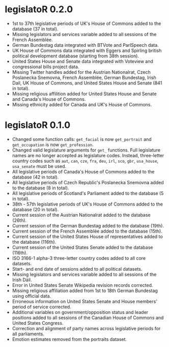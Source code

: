 ﻿# legislatoR 0.2.0

* 1st to 37th legislative periods of UK's House of Commons added to the database (37 in total).
* Missing legislators and services variable added to all sessions of the French Assemblée.
* German Bundestag data integrated with BTVote and ParlSpeech data.
* UK House of Commons data integrated with Eggers and Spirling british political development database (starting from 38th session).
* United States House and Senate data integrated with Voteview and congressional bills project data.
* Missing Twitter handles added for the Austrian Nationalrat, Czech Poslanecka Snemovna, French Assemblée, German Bundestag, Irish Dail, UK House of Commons, and United States House and Senate (841 in total).
* Missing religious affilition added for United States House and Senate and Canada's House of Commons.
* Missing ethnicity added for Canada and UK's House of Commons.

# legislatoR 0.1.0

* Changed some function calls: `get_facial` is now `get_portrait` and `get_occupation` is now `get_profession`.
* Changed valid legislature arguments for `get_` functions. Full legislature names are no longer accepted as legislature codes. Instead, three-letter country codes such as `aut`, `can`, `cze`, `fra`, `deu`, `irl`, `sco`, `gbr`, `usa_house`, `usa_senate` must be used.
* All legislative periods of Canada's House of Commons added to the database (42 in total).
* All legislative periods of Czech Republic's Poslanecka Snemovna added to the database (8 in total).
* All legislative periods of Scotland's Parliament added to the database (5 in total).
* 38th - 57th legislative periods of UK's House of Commons added to the database (20 in total).
* Current session of the Austrian Nationalrat added to the database (26th).
* Current session of the German Bundestag added to the database (19th).
* Current session of the French Assemblée added to the database (15th).
* Current session of the United States House of representatives added to the database (116th).
* Current session of the United States Senate added to the database (116th).
* ISO 3166-1 alpha-3 three-letter country codes added to all core datasets.
* Start- and end date of sessions added to all political datasets.
* Missing legislators and services variable added to all sessions of the Irish Dáil.
* Error in United States Senate Wikipedia revision records corrected.
* Missing religious affiliation added from 1st to 18th German Bundestag using official data.
* Erroneous information on United States Senate and House members' period of service corrected.
* Additional variables on government/opposition status and leader positions added to all sessions of the Canadian House of Commons and United States Congress.
* Correction and alignment of party names across legislative periods for all parliaments.
* Emotion estimates removed from the portraits dataset.
